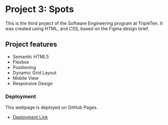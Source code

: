 # Project 3: Spots

This is the third project of the Software Engineering program at TripleTen. It was created using HTML, and CSS, based on the Figma design brief.

## Project features

- Semantic HTML5
- Flexbox
- Positioning
- Dynamic Grid Layout
- Mobile View
- Responsive Design

### Deployment

This webpage is deployed on GitHub Pages.

- [Deployment Link ](https://harshiisingh.github.io/se_project_spots/)
